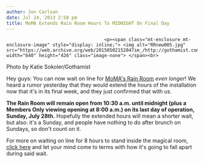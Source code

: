```yaml
---
author: Jen Carlson
date: Jul 24, 2013 2:58 pm
title: MoMA Extends Rain Room Hours To MIDNIGHT On Final Day
---
```


	
										<p><span class="mt-enclosure mt-enclosure-image" style="display: inline;"> <img alt="RRnew005.jpg" src="https://web.archive.org/web/20150502152047im_/http://gothamist.com/attachments/arts_jen/RRnew005.jpg" width="640" height="426" class="image-none"> </span><br>
<span class="photo_caption">Photo by Katie Sokoler/Gothamist</span></p>

<p>Hey guys: You can now wait on line for <a href="https://web.archive.org/web/20150502152047/http://gothamist.com/tags/rainroom">MoMA&apos;s Rain Room</a> <em>even longer</em>! We heard a rumor yesterday that they would extend the hours of the installation now that it&apos;s in its final week, and they just confirmed that with us. </p>

<p><strong>The Rain Room will remain open from 10:30 a.m. until midnight (plus a Members Only viewing opening at 8:00 a.m.) on its last day of operation, Sunday, July 28th.</strong> Hopefully the extended hours will mean a shorter wait, but also: it&apos;s a Sunday, and people have nothing to do after brunch on Sundays, so don&apos;t count on it. </p>

<p>For more on waiting on line for 8 hours to stand inside the magical room, <a href="https://web.archive.org/web/20150502152047/http://gothamist.com/2013/07/24/rain_room.php">click here</a> and let your mind come to terms with how it&apos;s going to fall apart during said wait.</p>					
										
									
				